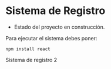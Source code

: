 <h1>Sistema de Registro</h1>

- Estado del proyecto en construcción.

Para ejecutar el sistema debes poner:

```npm install react```

Sistema de registro 2
